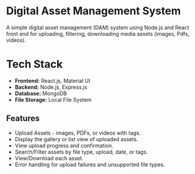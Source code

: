 # Digital Asset Management System

A simple digital asset management (DAM) system using Node.js and React front end for uploading, filtering, downloading media assets (images, Pdfs, videos).

# Tech Stack
- **Frontend:** React.js, Material UI
- **Backend:** Node.js, Express.js
- **Database:** MongoDB
- **File Storage:** Local File System

## Features
- Upload Assets -  images, PDFs, or videos with tags.
- Display the gallery or list view of uploaded assets.
- View upload progress and confirmation.
- Search/Filter assets by file type, upload, date, or tags.
- View/Download each asset.
- Error handling for upload failures and unsupported file types.

